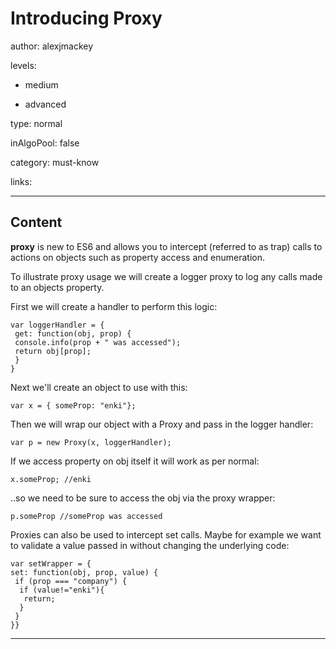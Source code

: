 # Introducing Proxy
author: alexjmackey

levels:

  - medium

  - advanced

type: normal

inAlgoPool: false

category: must-know

links:

---
## Content

**proxy** is new to ES6 and allows you to intercept (referred to as trap) calls to actions on objects such as property access and enumeration.

To illustrate proxy usage we will create a logger proxy to log any calls made to an objects property.

First we will create a handler to perform this logic:

```
var loggerHandler = {
 get: function(obj, prop) {
 console.info(prop + " was accessed");
 return obj[prop];
 }
}
```

Next we'll create an object to use with this:

```
var x = { someProp: "enki"};
```

Then we will wrap our object with a Proxy and pass in the logger handler:

```
var p = new Proxy(x, loggerHandler);
```

If we access property on obj itself it will work as per normal:
```
x.someProp; //enki
```

..so we need to be sure to access the obj via the proxy wrapper:
```
p.someProp //someProp was accessed
```

Proxies can also be used to intercept set calls. Maybe for example we want to validate a value passed in without changing the underlying code:

```
var setWrapper = {
set: function(obj, prop, value) {
 if (prop === "company") {
  if (value!="enki"){
   return;
  }
 }
}}
```

---